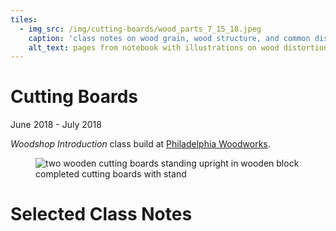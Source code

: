 ```yaml
---
tiles: 
  - img_src: /img/cutting-boards/wood_parts_7_15_18.jpeg
    caption: 'class notes on wood grain, wood structure, and common distortions'
    alt_text: pages from notebook with illustrations on wood distortions and wood grain
---
```


# Cutting Boards
June 2018 - July 2018  
  
*Woodshop Introduction* class build at [Philadelphia Woodworks](http://www.philadelphiawoodworks.com/).  
<section>
  <figure>
    <img
      src="/img/cutting-boards/cutting_boards.jpeg"
      alt="two wooden cutting boards standing upright in wooden block"/>
    <figcaption>completed cutting boards with stand</figcaption>
  </figure>
</section>

# Selected Class Notes